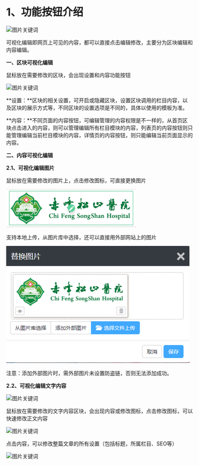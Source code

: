 # 1、功能按钮介绍

![图片关键词](https://help.mituo.cn/jz/upload/201902/1549854818239853.gif)

可视化编辑即网页上可见的内容，都可以直接点击编辑修改，主要分为区块编辑和内容编辑。

**一、区块可视化编辑**

鼠标放在需要修改的区块，会出现设置和内容功能按钮

![图片关键词](https://help.mituo.cn/jz/upload/201902/1549855492525185.png)

**设置：**区块的相关设置，可开启或隐藏区块，设置区块调用的栏目内容，以及区块的展示方式等，不同区块的设置选项是不同的，具体以使用的模板为准。

**内容：**不同页面的内容按钮，可编辑管理的内容权限是不一样的，从首页区块点击进入的内容，则可以管理编辑所有栏目模块的内容，列表页的内容按钮则只能管理编辑当前栏目模块的内容，详情页的内容按钮，则只能编辑当前页面显示的内容。

**二、内容可视化编辑**

**2.1、可视化编辑图片**

鼠标放在需要修改的图片上，点击修改图标，可直接更换图片

![](assets/2019-12-30_00006.jpg)

支持本地上传，从图片库中选择，还可以直接用外部网站上的图片

![](assets/2019-12-30_00007.jpg)

注意：添加外部图片时，需外部图片未设置防盗链，否则无法添加成功。

**2.2、可视化编辑文字内容**

![图片关键词](https://help.mituo.cn/jz/upload/201902/1549855202979462.png)

鼠标放在需要修改的文字内容区块，会出现内容或修改图标，点击修改图标，可以快速修改正文内容

![图片关键词](https://help.mituo.cn/jz/upload/201902/1549855359157312.png)

点击内容，可以修改整篇文章的所有设置（包括标题，所属栏目、SEO等）

![图片关键词](https://help.mituo.cn/jz/upload/201902/1550754313826260.jpg)